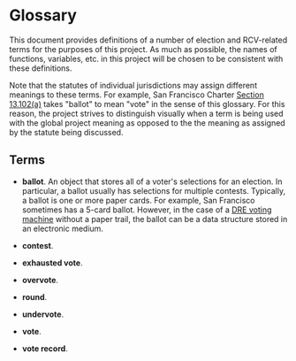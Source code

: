 Glossary
========

This document provides definitions of a number of election and RCV-related
terms for the purposes of this project.  As much as possible, the names
of functions, variables, etc. in this project will be chosen to be
consistent with these definitions.

Note that the statutes of individual jurisdictions may assign different
meanings to these terms.  For example, San Francisco Charter
[Section 13.102(a)][SF_Charter_13_102_a] takes "ballot" to mean "vote"
in the sense of this glossary.  For this reason, the project strives to
distinguish visually when a term is being used with the global project
meaning as opposed to the the meaning as assigned by the statute being
discussed.


Terms
-----

* **ballot**.  An object that stores all of a voter's selections for an
  election.  In particular, a ballot usually has selections for multiple
  contests.  Typically, a ballot is one or more paper cards.  For example,
  San Francisco sometimes has a 5-card ballot.  However, in the case of a
  [DRE voting machine][DRE_voting_machine] without a paper trail, the
  ballot can be a data structure stored in an electronic medium.

* **contest**.

* **exhausted vote**.

* **overvote**.

* **round**.

* **undervote**.

* **vote**.

* **vote record**.


[DRE_voting_machine]: https://en.wikipedia.org/wiki/DRE_voting_machine
[SF_Charter_13_102_a]: ../statutes/san_francisco.txt#L10
